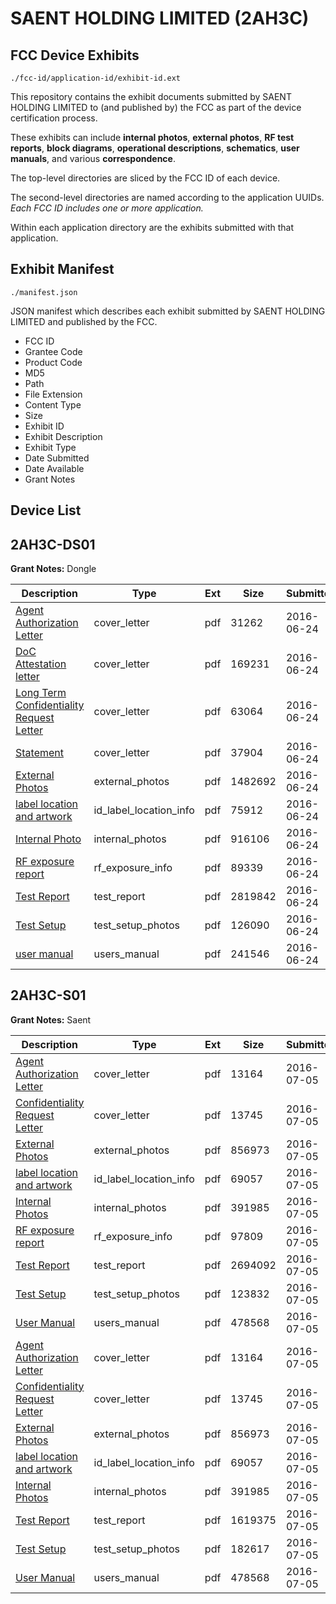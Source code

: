 # SAENT HOLDING LIMITED (2AH3C)
## FCC Device Exhibits

```
./fcc-id/application-id/exhibit-id.ext
```

This repository contains the exhibit documents submitted by SAENT HOLDING LIMITED to (and published by) the FCC as part of the device certification process.

These exhibits can include **internal photos**, **external photos**, **RF test reports**, **block diagrams**, **operational descriptions**, **schematics**, **user manuals**, and various **correspondence**.

The top-level directories are sliced by the FCC ID of each device.

The second-level directories are named according to the application UUIDs. *Each FCC ID includes one or more application.*

Within each application directory are the exhibits submitted with that application. 

## Exhibit Manifest

```
./manifest.json
```

JSON manifest which describes each exhibit submitted by SAENT HOLDING LIMITED and published by the FCC.

- FCC ID
- Grantee Code
- Product Code
- MD5
- Path
- File Extension
- Content Type
- Size
- Exhibit ID
- Exhibit Description
- Exhibit Type
- Date Submitted
- Date Available
- Grant Notes

## Device List
## 2AH3C-DS01
**Grant Notes:** Dongle

| Description | Type | Ext | Size | Submitted | Available |
| ----------- | ---- | --- | ---- | --------- | --------- |
| [Agent Authorization Letter](2AH3C-DS01/da1be540bdc2e7414a1209ebf5b0a961/3039854.pdf) | cover_letter | pdf | 31262 | 2016-06-24 | 2016-06-24 |
| [DoC Attestation letter](2AH3C-DS01/da1be540bdc2e7414a1209ebf5b0a961/3039856.pdf) | cover_letter | pdf | 169231 | 2016-06-24 | 2016-06-24 |
| [Long Term Confidentiality Request Letter](2AH3C-DS01/da1be540bdc2e7414a1209ebf5b0a961/3039861.pdf) | cover_letter | pdf | 63064 | 2016-06-24 | 2016-06-24 |
| [Statement](2AH3C-DS01/da1be540bdc2e7414a1209ebf5b0a961/3039866.pdf) | cover_letter | pdf | 37904 | 2016-06-24 | 2016-06-24 |
| [External Photos](2AH3C-DS01/da1be540bdc2e7414a1209ebf5b0a961/3039858.pdf) | external_photos | pdf | 1482692 | 2016-06-24 | 2016-06-24 |
| [label location and artwork](2AH3C-DS01/da1be540bdc2e7414a1209ebf5b0a961/3039860.pdf) | id_label_location_info | pdf | 75912 | 2016-06-24 | 2016-06-24 |
| [Internal Photo](2AH3C-DS01/da1be540bdc2e7414a1209ebf5b0a961/3039859.pdf) | internal_photos | pdf | 916106 | 2016-06-24 | 2016-06-24 |
| [RF exposure report](2AH3C-DS01/da1be540bdc2e7414a1209ebf5b0a961/3039863.pdf) | rf_exposure_info | pdf | 89339 | 2016-06-24 | 2016-06-24 |
| [Test Report](2AH3C-DS01/da1be540bdc2e7414a1209ebf5b0a961/3039867.pdf) | test_report | pdf | 2819842 | 2016-06-24 | 2016-06-24 |
| [Test Setup](2AH3C-DS01/da1be540bdc2e7414a1209ebf5b0a961/3039868.pdf) | test_setup_photos | pdf | 126090 | 2016-06-24 | 2016-06-24 |
| [user manual](2AH3C-DS01/da1be540bdc2e7414a1209ebf5b0a961/3039857.pdf) | users_manual | pdf | 241546 | 2016-06-24 | 2016-06-24 |
## 2AH3C-S01
**Grant Notes:** Saent

| Description | Type | Ext | Size | Submitted | Available |
| ----------- | ---- | --- | ---- | --------- | --------- |
| [Agent Authorization Letter](2AH3C-S01/84c7f38684551f4cc6829cf252e2efa9/3051482.pdf) | cover_letter | pdf | 13164 | 2016-07-05 | 2016-07-05 |
| [Confidentiality Request Letter](2AH3C-S01/84c7f38684551f4cc6829cf252e2efa9/3051483.pdf) | cover_letter | pdf | 13745 | 2016-07-05 | 2016-07-05 |
| [External Photos](2AH3C-S01/84c7f38684551f4cc6829cf252e2efa9/3051484.pdf) | external_photos | pdf | 856973 | 2016-07-05 | 2016-07-05 |
| [label location and artwork](2AH3C-S01/84c7f38684551f4cc6829cf252e2efa9/3051486.pdf) | id_label_location_info | pdf | 69057 | 2016-07-05 | 2016-07-05 |
| [Internal Photos](2AH3C-S01/84c7f38684551f4cc6829cf252e2efa9/3051485.pdf) | internal_photos | pdf | 391985 | 2016-07-05 | 2016-07-05 |
| [RF exposure report](2AH3C-S01/84c7f38684551f4cc6829cf252e2efa9/3051488.pdf) | rf_exposure_info | pdf | 97809 | 2016-07-05 | 2016-07-05 |
| [Test Report](2AH3C-S01/84c7f38684551f4cc6829cf252e2efa9/3051493.pdf) | test_report | pdf | 2694092 | 2016-07-05 | 2016-07-05 |
| [Test Setup](2AH3C-S01/84c7f38684551f4cc6829cf252e2efa9/3051494.pdf) | test_setup_photos | pdf | 123832 | 2016-07-05 | 2016-07-05 |
| [User Manual](2AH3C-S01/84c7f38684551f4cc6829cf252e2efa9/3051489.pdf) | users_manual | pdf | 478568 | 2016-07-05 | 2016-07-05 |
| [Agent Authorization Letter](2AH3C-S01/1fc95dfa534e5e174648da69bb17293d/3051482.pdf) | cover_letter | pdf | 13164 | 2016-07-05 | 2016-07-05 |
| [Confidentiality Request Letter](2AH3C-S01/1fc95dfa534e5e174648da69bb17293d/3051483.pdf) | cover_letter | pdf | 13745 | 2016-07-05 | 2016-07-05 |
| [External Photos](2AH3C-S01/1fc95dfa534e5e174648da69bb17293d/3051484.pdf) | external_photos | pdf | 856973 | 2016-07-05 | 2016-07-05 |
| [label location and artwork](2AH3C-S01/1fc95dfa534e5e174648da69bb17293d/3051486.pdf) | id_label_location_info | pdf | 69057 | 2016-07-05 | 2016-07-05 |
| [Internal Photos](2AH3C-S01/1fc95dfa534e5e174648da69bb17293d/3051485.pdf) | internal_photos | pdf | 391985 | 2016-07-05 | 2016-07-05 |
| [Test Report](2AH3C-S01/1fc95dfa534e5e174648da69bb17293d/3051516.pdf) | test_report | pdf | 1619375 | 2016-07-05 | 2016-07-05 |
| [Test Setup](2AH3C-S01/1fc95dfa534e5e174648da69bb17293d/3051517.pdf) | test_setup_photos | pdf | 182617 | 2016-07-05 | 2016-07-05 |
| [User Manual](2AH3C-S01/1fc95dfa534e5e174648da69bb17293d/3051489.pdf) | users_manual | pdf | 478568 | 2016-07-05 | 2016-07-05 |
